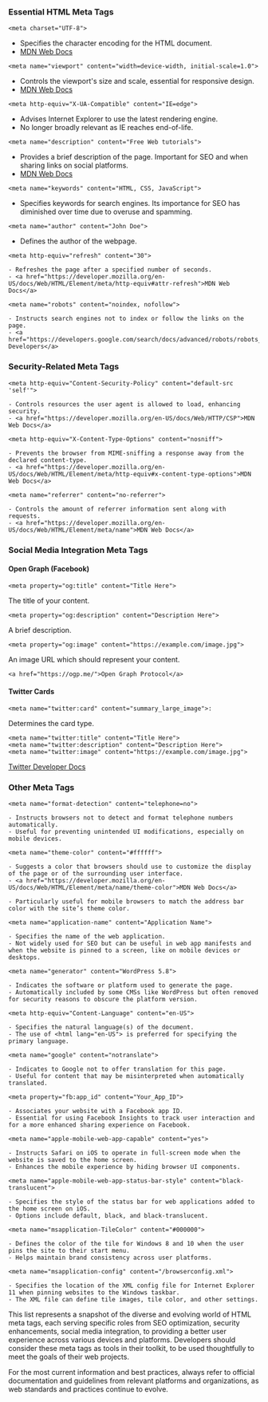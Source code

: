 <!-- bbauska/meta-tags/essential-meta-tags.md -->
<!--~~~~~~~~~~~~~~~~~~~~~~~~~~~~~~~~~~~~~~~~~~-->
<h3>Essential HTML Meta Tags</h3>
<!--~~~~~~~~~~~~~~~~~~~~~~~~~~~~~~~~~~~~~~~~~~-->

```
<meta charset="UTF-8">
```

<ul>
	<li>Specifies the character encoding for the HTML document.</li>
	<li><a href="https://developer.mozilla.org/en-US/docs/Web/HTML/Element/meta#attr-charset">MDN Web Docs</a></li>
</ul>

```
<meta name="viewport" content="width=device-width, initial-scale=1.0">
```

<ul>
  <li>Controls the viewport's size and scale, essential for responsive design.</li>
  <li><a href="https://developer.mozilla.org/en-US/docs/Web/HTML/Viewport_meta_tag">MDN Web Docs</a></li>
</ul>

```
<meta http-equiv="X-UA-Compatible" content="IE=edge">
```

<ul>
  <li>Advises Internet Explorer to use the latest rendering engine.</li>
  <li>No longer broadly relevant as IE reaches end-of-life.</li>
</ul>

```
<meta name="description" content="Free Web tutorials">
```

<ul>
  <li>Provides a brief description of the page. Important for SEO and when sharing 
    links on social platforms.</li>
  <li><a href="https://developer.mozilla.org/en-US/docs/Web/HTML/Element/meta/name">
    MDN Web Docs</a></li>
</ul>

```
<meta name="keywords" content="HTML, CSS, JavaScript">
```

<ul>
  <li>Specifies keywords for search engines. Its importance for SEO has diminished over time due to overuse and spamming.</li>
</ul>

```
<meta name="author" content="John Doe">
```

<ul>
  <li>Defines the author of the webpage.</li>
</ul>

```
<meta http-equiv="refresh" content="30">
```

	- Refreshes the page after a specified number of seconds.
	- <a href="https://developer.mozilla.org/en-US/docs/Web/HTML/Element/meta/http-equiv#attr-refresh">MDN Web Docs</a>

```
<meta name="robots" content="noindex, nofollow">
```

	- Instructs search engines not to index or follow the links on the page.
	- <a href="https://developers.google.com/search/docs/advanced/robots/robots_meta_tag">Google Developers</a>

<!--~~~~~~~~~~~~~~~~~~~~~~~~~~~~~~~~~~~~~~~~~~-->
<h3>Security-Related Meta Tags</h3>
<!--~~~~~~~~~~~~~~~~~~~~~~~~~~~~~~~~~~~~~~~~~~-->

```
<meta http-equiv="Content-Security-Policy" content="default-src 'self'">
```

	- Controls resources the user agent is allowed to load, enhancing security.
	- <a href="https://developer.mozilla.org/en-US/docs/Web/HTTP/CSP">MDN Web Docs</a>

```
<meta http-equiv="X-Content-Type-Options" content="nosniff">
```

	- Prevents the browser from MIME-sniffing a response away from the declared content-type.
	- <a href="https://developer.mozilla.org/en-US/docs/Web/HTML/Element/meta/http-equiv#x-content-type-options">MDN Web Docs</a>

```
<meta name="referrer" content="no-referrer">
```

	- Controls the amount of referrer information sent along with requests.
	- <a href="https://developer.mozilla.org/en-US/docs/Web/HTML/Element/meta/name">MDN Web Docs</a>
<!--~~~~~~~~~~~~~~~~~~~~~~~~~~~~~~~~~~~~~~~~~~-->
<h3>Social Media Integration Meta Tags</h3>
<!--~~~~~~~~~~~~~~~~~~~~~~~~~~~~~~~~~~~~~~~~~~-->
<h4>Open Graph (Facebook)</h4>

```
<meta property="og:title" content="Title Here">
```

The title of your content.

```
<meta property="og:description" content="Description Here">
```

A brief description.

```
<meta property="og:image" content="https://example.com/image.jpg">
```

An image URL which should represent your content.

```
<a href="https://ogp.me/">Open Graph Protocol</a>
```

<h4>Twitter Cards</h4>

```
<meta name="twitter:card" content="summary_large_image">: 
```

Determines the card type.

```
<meta name="twitter:title" content="Title Here">
<meta name="twitter:description" content="Description Here">
<meta name="twitter:image" content="https://example.com/image.jpg">
```

<a href="https://developer.twitter.com/en/docs/twitter-for-websites/cards/overview/markup">Twitter Developer Docs</a>
<!--~~~~~~~~~~~~~~~~~~~~~~~~~~~~~~~~~~~~~~~~~~-->
<h3>Other Meta Tags</h3>
<!--~~~~~~~~~~~~~~~~~~~~~~~~~~~~~~~~~~~~~~~~~~-->

```
<meta name="format-detection" content="telephone=no">
```

	- Instructs browsers not to detect and format telephone numbers automatically.
	- Useful for preventing unintended UI modifications, especially on mobile devices.

```
<meta name="theme-color" content="#ffffff">
```

	- Suggests a color that browsers should use to customize the display of the page or of the surrounding user interface.
	- <a href="https://developer.mozilla.org/en-US/docs/Web/HTML/Element/meta/name/theme-color">MDN Web Docs</a>

	- Particularly useful for mobile browsers to match the address bar color with the site’s theme color.

```
<meta name="application-name" content="Application Name">
```

	- Specifies the name of the web application.
	- Not widely used for SEO but can be useful in web app manifests and when the website is pinned to a screen, like on mobile devices or desktops.

```
<meta name="generator" content="WordPress 5.8">
```

	- Indicates the software or platform used to generate the page.
	- Automatically included by some CMSs like WordPress but often removed for security reasons to obscure the platform version.

```
<meta http-equiv="Content-Language" content="en-US">
```

	- Specifies the natural language(s) of the document.
	- The use of <html lang="en-US"> is preferred for specifying the primary language.

```
<meta name="google" content="notranslate">
```

	- Indicates to Google not to offer translation for this page.
	- Useful for content that may be misinterpreted when automatically translated.

```
<meta property="fb:app_id" content="Your_App_ID">
```

	- Associates your website with a Facebook app ID.
	- Essential for using Facebook Insights to track user interaction and for a more enhanced sharing experience on Facebook.

```
<meta name="apple-mobile-web-app-capable" content="yes">
```

	- Instructs Safari on iOS to operate in full-screen mode when the website is saved to the home screen.
	- Enhances the mobile experience by hiding browser UI components.

```
<meta name="apple-mobile-web-app-status-bar-style" content="black-translucent">
```

	- Specifies the style of the status bar for web applications added to the home screen on iOS.
	- Options include default, black, and black-translucent.

```
<meta name="msapplication-TileColor" content="#000000">
```

	- Defines the color of the tile for Windows 8 and 10 when the user pins the site to their start menu.
	- Helps maintain brand consistency across user platforms.

```
<meta name="msapplication-config" content="/browserconfig.xml">
```

	- Specifies the location of the XML config file for Internet Explorer 11 when pinning websites to the Windows taskbar.
	- The XML file can define tile images, tile color, and other settings.

This list represents a snapshot of the diverse and evolving world of HTML meta tags, each serving specific roles from SEO optimization, security enhancements, social media integration, to providing a better user experience across various devices and platforms. Developers should consider these meta tags as tools in their toolkit, to be used thoughtfully to meet the goals of their web projects.

For the most current information and best practices, always refer to official documentation and guidelines from relevant platforms and organizations, as web standards and practices continue to evolve.
